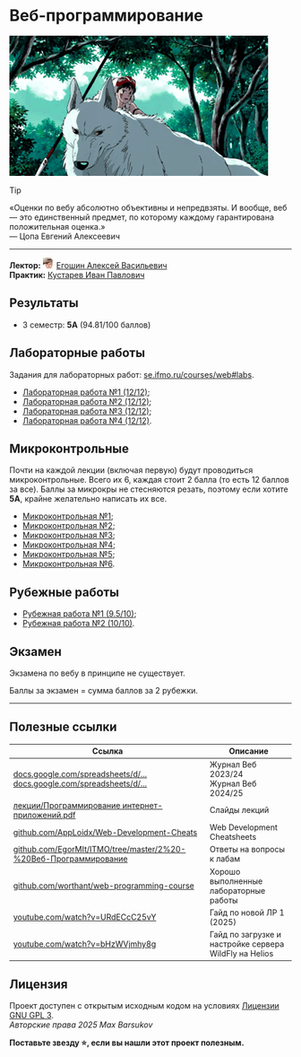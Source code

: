 # Веб-программирование

<img alt="Princess Mononoke Running" src="https://github.com/maxbarsukov/itmo/blob/master/.docs/princess-mononoke-running.gif" height="250">

> [!TIP]
> «Оценки по вебу абсолютно объективны и непредвзяты. И вообще, веб — это единственный предмет, по которому каждому гарантирована положительная оценка.» \
> — Цопа Евгений Алексеевич

---

**Лектор:** <a href="https://github.com/maxbarsukov/itmo/blob/master/.docs/tap-tap/README.md"><img alt="egoshin" src="https://github.com/maxbarsukov/itmo/blob/master/.docs/tap-tap/egoshin.gif" height="20"></a> [Егошин Алексей Васильевич](https://my.itmo.ru/persons/285578) \
**Практик:** [Кустарев Иван Павлович](https://my.itmo.ru/persons/309681)

## Результаты

- 3 семестр: **5А** (94.81/100 баллов)

## Лабораторные работы

Задания для лабораторных работ: [se.ifmo.ru/courses/web#labs](https://se.ifmo.ru/courses/web#labs).

- [Лабораторная работа №1 (12/12)](https://github.com/maxbarsukov-itmo/web-1);
- [Лабораторная работа №2 (12/12)](https://github.com/maxbarsukov-itmo/web-2);
- [Лабораторная работа №3 (12/12)](https://github.com/maxbarsukov-itmo/web-3);
- [Лабораторная работа №4 (12/12)](https://github.com/maxbarsukov-itmo/web-4).

## Микроконтрольные

Почти на каждой лекции (включая первую) будут проводиться микроконтрольные. Всего их 6, каждая стоит 2 балла (то есть 12 баллов за все). Баллы за микрокры не стесняются резать, поэтому если хотите **5A**, крайне желательно написать их все.

- [Микроконтрольная №1](./микроконтрольные/1/);
- [Микроконтрольная №2](./микроконтрольные/2/);
- [Микроконтрольная №3](./микроконтрольные/3/);
- [Микроконтрольная №4](./микроконтрольные/4/);
- [Микроконтрольная №5](./микроконтрольные/5/);
- [Микроконтрольная №6](./микроконтрольные/6/).

## Рубежные работы

- [Рубежная работа №1 (9.5/10)](./рубежки/1);
- [Рубежная работа №2 (10/10)](./рубежки/2).

## Экзамен

Экзамена по вебу в принципе не существует.

Баллы за экзамен = сумма баллов за 2 рубежки.

---

## Полезные ссылки

| Ссылка | Описание |
| --- | --- |
| [docs.google.com/spreadsheets/d/...](https://docs.google.com/spreadsheets/d/1quq4LCK7EXYgNiAnbCFnsg54IUDDKf5Ei-4Fn-CuVuk/edit?gid=30654966#gid=30654966) <br> [docs.google.com/spreadsheets/d/...](https://docs.google.com/spreadsheets/d/1vs1xQkT7KoZPZGVcM2BVqdXDqxqEZBsplkQocgepxxU/edit?gid=1268936541#gid=1268936541) | Журнал Веб 2023/24 <br> Журнал Веб 2024/25 |
| [лекции/Программирование интернет-приложений.pdf](./лекции/Программирование%20интернет-приложений.pdf) | Слайды лекций |
| [github.com/AppLoidx/Web-Development-Cheats](https://github.com/AppLoidx/Web-Development-Cheats) | Web Development Cheatsheets |
| [github.com/EgorMIt/ITMO/tree/master/2%20-%20Веб-Программирование](https://github.com/EgorMIt/ITMO/tree/master/2%20-%20Веб-Программирование) | Ответы на вопросы к лабам |
| [github.com/worthant/web-programming-course](https://github.com/worthant/web-programming-course) | Хорошо выполненные лабораторные работы |
| [youtube.com/watch?v=URdECcC25vY](https://www.youtube.com/watch?v=URdECcC25vY) | Гайд по новой ЛР 1 (2025) |
| [youtube.com/watch?v=bHzWVjmhy8g](https://www.youtube.com/watch?v=bHzWVjmhy8g) | Гайд по загрузке и настройке сервера WildFly на Helios |

## Лицензия <a name="license"></a>

Проект доступен с открытым исходным кодом на условиях [Лицензии GNU GPL 3](https://opensource.org/license/gpl-3-0/). \
*Авторские права 2025 Max Barsukov*

**Поставьте звезду :star:, если вы нашли этот проект полезным.**
